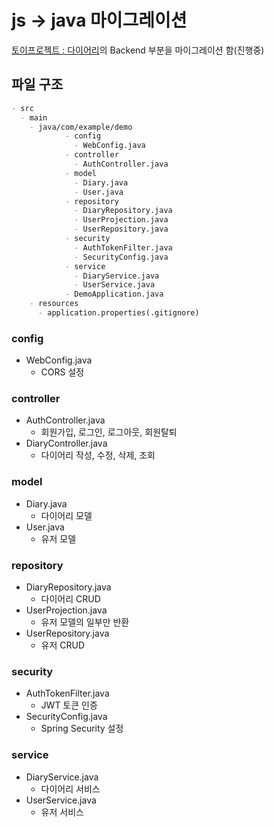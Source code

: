 # js -> java 마이그레이션

[토이프로젝트 : 다이어리](https://github.com/anc5557/Diary)의 Backend 부분을 마이그레이션 함(진행중)

## 파일 구조

```md
- src
  - main
    - java/com/example/demo
            - config
              - WebConfig.java
            - controller
              - AuthController.java
            - model
              - Diary.java
              - User.java
            - repository
              - DiaryRepository.java
              - UserProjection.java
              - UserRepository.java
            - security
              - AuthTokenFilter.java
              - SecurityConfig.java
            - service
              - DiaryService.java
              - UserService.java
            - DemoApplication.java
    - resources
      - application.properties(.gitignore)
```

### config

- WebConfig.java
  - CORS 설정

### controller

- AuthController.java
  - 회원가입, 로그인, 로그아웃, 회원탈퇴
- DiaryController.java
  - 다이어리 작성, 수정, 삭제, 조회

### model

- Diary.java
  - 다이어리 모델
- User.java
  - 유저 모델

### repository

- DiaryRepository.java
  - 다이어리 CRUD
- UserProjection.java
  - 유저 모델의 일부만 반환
- UserRepository.java
  - 유저 CRUD

### security

- AuthTokenFilter.java
  - JWT 토큰 인증
- SecurityConfig.java
  - Spring Security 설정
  
### service

- DiaryService.java
  - 다이어리 서비스
- UserService.java
  - 유저 서비스
